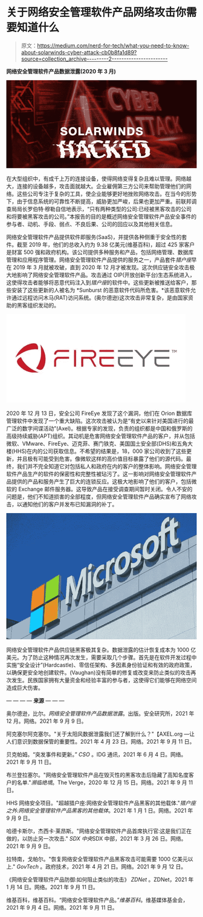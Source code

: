 # 关于网络安全管理软件产品网络攻击你需要知道什么

> 原文：<https://medium.com/nerd-for-tech/what-you-need-to-know-about-solarwinds-cyber-attack-cb0b8fa1d89?source=collection_archive---------2----------------------->

**网络安全管理软件产品数据泄露(2020 年 3 月)**

![](img/cd58fd955586284b8a31cef783202098.png)

在大型组织中，有成千上万的连接设备，使得网络变得复杂且难以管理。网络越大，连接的设备越多，攻击面就越大。企业雇佣第三方公司来帮助管理他们的网络。这些公司专注于复杂的工具，使企业能够更好地挫败网络攻击。在当今的形势下，由于信息系统的可靠性不断提高，威胁更加严峻，后果也更加严重。前联邦调查局局长罗伯特·穆勒自信地表示，“只有两种类型的公司:已经被黑客攻击的公司和将要被黑客攻击的公司。”本报告的目的是概述网络安全管理软件产品安全事件的参与者、动机、手段、弱点、不良后果、公司的回应以及其他相关信息。

网络安全管理软件产品提供软件即服务(SaaS)，并提供各种侧重于安全性的套件。截至 2019 年，他们的总收入约为 9.38 亿美元(维基百科)，超过 425 家客户是财富 500 强和政府机构。该公司提供多种服务和产品，包括网络管理、数据库管理和应用程序管理。网络安全管理软件产品提供的服务之一，产品套件*猎户座*早在 2019 年 3 月就被攻破，直到 2020 年 12 月才被发现。这次供应链安全攻击极大地影响了网络安全管理软件产品。攻击通过 OIP(开放创新平台)生态系统进入，这使得攻击者能够将恶意代码注入到*猎户座*的软件中。这些更新被推送给客户，那些安装了这些更新的人被名为 *Sunburst 的恶意软件代码所危害。*该恶意软件允许通过远程访问木马(RAT)访问系统。(奥尔德逊)这次攻击非常复杂，是由国家资助的黑客组织发动的。

![](img/944f301358d7094d5793274c1f2b5a18.png)

2020 年 12 月 13 日，安全公司 FireEye 发现了这个漏洞，他们在 Orion 数据库管理软件中发现了一个重大缺陷。这次攻击被认为是“有史以来针对美国进行的最广泛的数字间谍活动”(Axel)。根据专家的发现，负责的组织都是中国和俄罗斯的高级持续威胁(APT)组织。其动机是危害网络安全管理软件产品的客户，并从包括微软、VMware、FireEye、迈克菲、赛门铁克、美国国土安全部(DHS)和五角大楼(HHS)在内的公司获取信息。不希望的结果是，18，000 家公司收到了这些更新，并且极有可能受到危害。像微软这样的高价值目标暴露了他们的源代码。最终，我们并不完全知道它对包括私人和政府在内的客户的整体影响。网络安全管理软件产品生产的软件的保密性和完整性被玷污了。这一影响对网络安全管理软件产品提供的产品和服务产生了巨大的连锁反应。这极大地影响了他们的客户，包括微软的 Exchange 邮件服务器。这导致产品在接受调查期间暂时关闭。令人不安的问题是，他们不知道损害的全部程度，但网络安全管理软件产品确实宣布了网络攻击，以通知他们的客户并发布已知漏洞的补丁。

![](img/1ffac9a130104a4ab819116f14f981fa.png)

网络安全管理软件产品供应链黑客极其复杂。数据泄露的估计恢复成本为 1000 亿美元。为了防止这种情况再次发生，需要采取几个步骤。首先是在软件开发过程中实施“安全设计”(Hardcastle)、零信任架构、多因素身份验证和有效的政府政策，以确保更安全地创建软件。(Vaughan)没有简单的修复或改变来防止类似的攻击再次发生。民族国家拥有大量资金和经验丰富的参与者，这使得它们能够在网络空间造成巨大伤害。

— — — — **来源** — — —

奥尔德逊，比尔。*网络安全管理软件产品数据泄露*。出版。安全研究所，2021 年 12 月。网络。2021 年 9 月 9 日。

阿克塞尔阿克塞尔。"关于太阳风数据泄露我们还了解到什么？"【AXEL.org —让人们意识到数据保管的重要性。2021 年 4 月 23 日。网络。2021 年 9 月 11 日。

贝克帕姆。“突发事件和更新。” *CSO* 。IDG 通讯，2021 年 6 月 4 日。网络。2021 年 9 月 11 日。

布兰登拉塞尔。"网络安全管理软件产品在毁灭性的黑客攻击后隐藏了高知名度客户的名单."*濒临绝境*。The Verge，2020 年 12 月 15 日。网络。2021 年 9 月 11 日。

HHS 网络安全项目。"超越猎户座:网络安全管理软件产品黑客的其他载体."*猎户座之外:网络安全管理软件产品黑客的其他载体*。2021 年 1 月 1 日。网络。2021 年 9 月 9 日。

哈德卡斯尔，杰西卡·莱昂斯。"网络安全管理软件产品首席执行官:这是我们正在做的，以防止另一次攻击." *SDX 中央*SDX 中部，2021 年 3 月 26 日。网络。2021 年 9 月 9 日。

拉特南，戈帕尔。"恢复网络安全管理软件产品黑客攻击可能需要 1000 亿美元以上." *GovTech* 。政府技术，2021 年 4 月 21 日。网络。2021 年 9 月 12 日。

《网络安全管理软件产品防御:如何阻止类似的攻击》 *ZDNet* 。ZDNet，2021 年 1 月 14 日。网络。2021 年 9 月 11 日。

维基百科，维基百科。“网络安全管理软件产品。”*维基百科*。维基媒体基金会，2021 年 9 月 4 日。网络。2021 年 9 月 11 日。